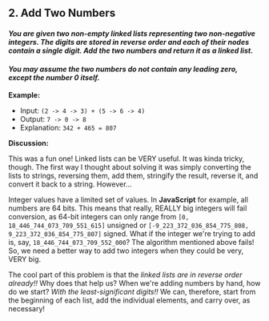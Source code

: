 ## 2. Add Two Numbers

#### _You are given two non-empty linked lists representing two non-negative integers. The digits are stored in reverse order and each of their nodes contain a single digit. Add the two numbers and return it as a linked list._

#### _You may assume the two numbers do not contain any leading zero, except the number 0 itself._

**Example:**
-   Input: ```(2 -> 4 -> 3) + (5 -> 6 -> 4)```
-   Output: ```7 -> 0 -> 8```
-   Explanation: ```342 + 465 = 807```

**Discussion:**

This was a fun one! Linked lists can be VERY useful. It was kinda tricky, though. The first way I thought about solving it was simply converting the lists to strings, reversing them, add them, stringify the result, reverse it, and convert it back to a string. However...

Integer values have a limited set of values. In **JavaScript** for example, all numbers are 64 bits. This means that really, REALLY big integers will fail conversion, as 64-bit integers can only range from ```[0, 18_446_744_073_709_551_615]``` unsigned or ```[-9_223_372_036_854_775_808, 9_223_372_036_854_775_807]``` signed. What if the integer we're trying to add is, say, ```18_446_744_073_709_552_000```? The algorithm mentioned above fails! So, we need a better way to add two integers when they could be very, VERY big.

The cool part of this problem is that the _linked lists are in reverse order already!!_ Why does that help us? When we're adding numbers by hand, how do we start? _With the least-significant digits!!_ We can, therefore, start from the beginning of each list, add the individual elements, and carry over, as necessary!
